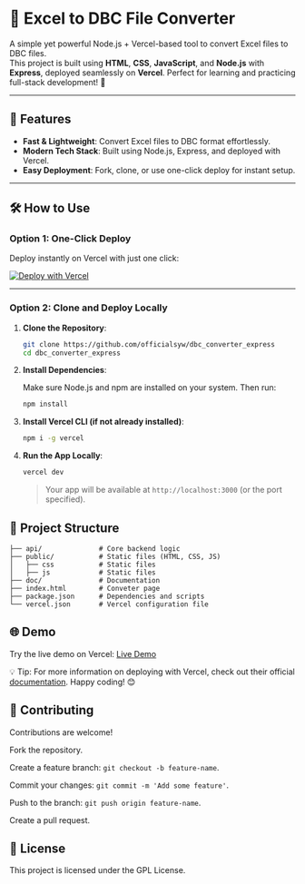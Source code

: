 # 🚀 Excel to DBC File Converter

A simple yet powerful Node.js + Vercel-based tool to convert Excel files to DBC files.  
This project is built using **HTML**, **CSS**, **JavaScript**, and **Node.js** with **Express**, deployed seamlessly on **Vercel**. Perfect for learning and practicing full-stack development! 🎉  

---

## 🌟 Features  
- **Fast & Lightweight**: Convert Excel files to DBC format effortlessly.  
- **Modern Tech Stack**: Built using Node.js, Express, and deployed with Vercel.  
- **Easy Deployment**: Fork, clone, or use one-click deploy for instant setup.  

---

## 🛠️ How to Use  

### Option 1: One-Click Deploy  
Deploy instantly on Vercel with just one click:  

[![Deploy with Vercel](https://vercel.com/button)](https://vercel.com/new/git/external?repository-url=https://github.com/officialsyw/Excel-to-DBC-Conveter&project-name=Excel-to-DBC-Conveter&repository-name=Excel-to-DBC-Conveter)  

---

### Option 2: Clone and Deploy Locally  

1. **Clone the Repository**:  

   ```bash
   git clone https://github.com/officialsyw/dbc_converter_express
   cd dbc_converter_express
   ```
2. **Install Dependencies**:

   Make sure Node.js and npm are installed on your system. Then run:

   ```bash
   npm install
   ```
3. **Install Vercel CLI (if not already installed)**:
   
   ```bash
   npm i -g vercel
   ```

4. **Run the App Locally**:

   ```bash
   vercel dev
   ```

   > Your app will be available at `http://localhost:3000` (or the port specified).

## 📂 Project Structure

   ```plaintext
   ├── api/              # Core backend logic 
   ├── public/           # Static files (HTML, CSS, JS)
   │   ├── css           # Static files
   │   ├── js            # Static files
   ├── doc/              # Documentation
   ├── index.html        # Conveter page
   ├── package.json      # Dependencies and scripts
   └── vercel.json       # Vercel configuration file
   ```

## 🌐 Demo

Try the live demo on Vercel: [Live Demo](https://dbctool.shenyanwu.top/)

💡 Tip: For more information on deploying with Vercel, check out their official [documentation](https://officialsyw.github.io/dbc_converter_express/).
Happy coding! 😊

## 🤝 Contributing

Contributions are welcome!

Fork the repository.

Create a feature branch: `git checkout -b feature-name`.

Commit your changes: `git commit -m 'Add some feature'`.

Push to the branch: `git push origin feature-name`.

Create a pull request.

## 📝 License

This project is licensed under the GPL License.


